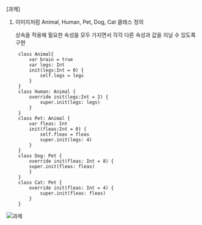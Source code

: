 [과제]

1. 이미지처럼 Animal, Human, Pet, Dog, Cat 클래스 정의

   상속을 적용해 필요한 속성을 모두 가지면서 각각 다른 속성과 값을 지닐 수 있도록 구현


	
		class Animal{
		    var brain = true
		    var legs: Int
		    init(legs:Int = 0) {
		        self.legs = legs
		    }
		}
		class Human: Animal {
		    override init(legs:Int = 2) {
		        super.init(legs: legs)
		    }
		}
		class Pet: Animal {
		    var fleas: Int
		    init(fleas:Int = 0) {
		        self.fleas = fleas
		        super.init(legs: 4)
		    }
		}
		class Dog: Pet {
		    override init(fleas: Int = 8) {
		    super.init(fleas: fleas)
		    }
		}
		class Cat: Pet {
		    override init(fleas: Int = 4) {
		        super.init(fleas: fleas)
		    }
		}



![과제](/Users/slowax/Documents/dev/TIL/git/20.04/200421/과제.png)
